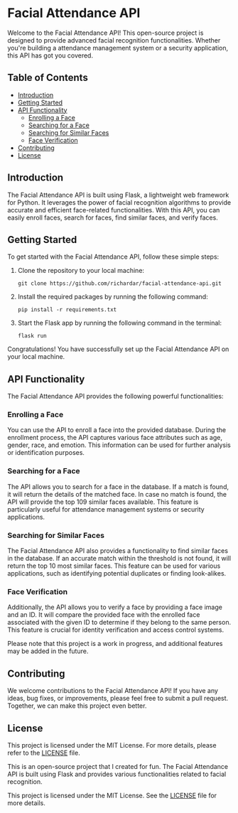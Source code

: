 
# Facial Attendance API

Welcome to the Facial Attendance API! This open-source project is designed to provide advanced facial recognition functionalities. Whether you're building a attendance management system or a security application, this API has got you covered.

## Table of Contents
- [Introduction](#introduction)
- [Getting Started](#getting-started)
- [API Functionality](#api-functionality)
    - [Enrolling a Face](#enrolling-a-face)
    - [Searching for a Face](#searching-for-a-face)
    - [Searching for Similar Faces](#searching-for-similar-faces)
    - [Face Verification](#face-verification)
- [Contributing](#contributing)
- [License](#license)

## Introduction

The Facial Attendance API is built using Flask, a lightweight web framework for Python. It leverages the power of facial recognition algorithms to provide accurate and efficient face-related functionalities. With this API, you can easily enroll faces, search for faces, find similar faces, and verify faces.

## Getting Started

To get started with the Facial Attendance API, follow these simple steps:

1. Clone the repository to your local machine:
     ```
     git clone https://github.com/richardar/facial-attendance-api.git
     ```

2. Install the required packages by running the following command:
     ```
     pip install -r requirements.txt
     ```

3. Start the Flask app by running the following command in the terminal:
     ```
     flask run
     ```

Congratulations! You have successfully set up the Facial Attendance API on your local machine.

## API Functionality

The Facial Attendance API provides the following powerful functionalities:

### Enrolling a Face

You can use the API to enroll a face into the provided database. During the enrollment process, the API captures various face attributes such as age, gender, race, and emotion. This information can be used for further analysis or identification purposes.

### Searching for a Face

The API allows you to search for a face in the database. If a match is found, it will return the details of the matched face. In case no match is found, the API will provide the top 109 similar faces available. This feature is particularly useful for attendance management systems or security applications.

### Searching for Similar Faces

The Facial Attendance API also provides a functionality to find similar faces in the database. If an accurate match within the threshold is not found, it will return the top 10 most similar faces. This feature can be used for various applications, such as identifying potential duplicates or finding look-alikes.

### Face Verification

Additionally, the API allows you to verify a face by providing a face image and an ID. It will compare the provided face with the enrolled face associated with the given ID to determine if they belong to the same person. This feature is crucial for identity verification and access control systems.

Please note that this project is a work in progress, and additional features may be added in the future.

## Contributing

We welcome contributions to the Facial Attendance API! If you have any ideas, bug fixes, or improvements, please feel free to submit a pull request. Together, we can make this project even better.

## License

This project is licensed under the MIT License. For more details, please refer to the [LICENSE](LICENSE) file.


This is an open-source project that I created for fun. The Facial Attendance API is built using Flask and provides various functionalities related to facial recognition.


This project is licensed under the MIT License. See the [LICENSE](LICENSE) file for more details.

